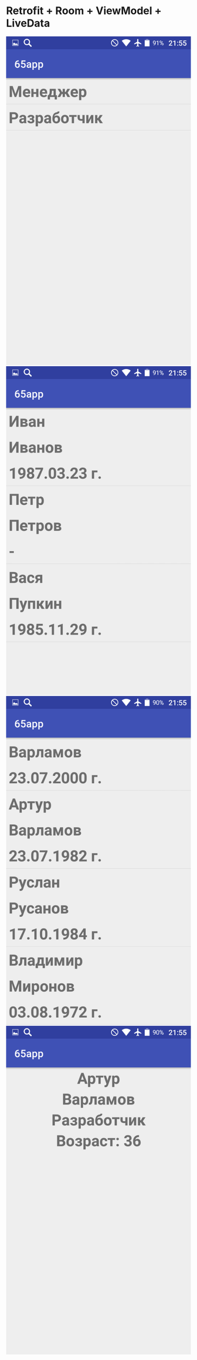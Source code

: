# Retrofit + Room + ViewModel + LiveData
![ScreenShot](https://github.com/NailPlay/65apps/blob/master/scr%20(1).png)
![ScreenShot](https://github.com/NailPlay/65apps/blob/master/scr%20(2).png)
![ScreenShot](https://github.com/NailPlay/65apps/blob/master/scr%20(3).png)
![ScreenShot](https://github.com/NailPlay/65apps/blob/master/scr%20(4).png)
